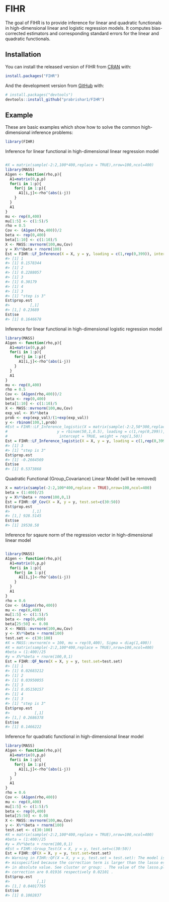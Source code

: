 
<!-- README.md is generated from README.Rmd. Please edit that file -->
FIHR
====

<!-- badges: start -->
<!-- badges: end -->
The goal of FIHR is to provide inference for linear and quadratic functionals in high-dimensional linear and logistic regression models. It computes bias-corrected estimators and corresponding standard errors for the linear and quadratic functionals.

Installation
------------

You can install the released version of FIHR from [CRAN](https://CRAN.R-project.org) with:

``` r
install.packages("FIHR")
```

And the development version from [GitHub](https://github.com/) with:

``` r
# install.packages("devtools")
devtools::install_github("prabrishar1/FIHR")
```

Example
-------

These are basic examples which show how to solve the common high-dimensional inference problems:

``` r
library(FIHR)
```

Inference for linear functional in high-dimensional linear regression model

``` r

#X = matrix(sample(-2:2,100*400,replace = TRUE),nrow=100,ncol=400)
library(MASS)
A1gen <- function(rho,p){
  A1=matrix(0,p,p)
  for(i in 1:p){
    for(j in 1:p){
      A1[i,j]<-rho^(abs(i-j))
    } 
  }
  A1
}
mu <- rep(0,400)
mu[1:5] <- c(1:5)/5
rho = 0.5
Cov <- (A1gen(rho,400))/2
beta <- rep(0,400)
beta[1:10] <- c(1:10)/5
X <- MASS::mvrnorm(100,mu,Cov)
y = X%*%beta + rnorm(100)
Est = FIHR::LF_Inference(X = X, y = y, loading = c(1,rep(0,399)), intercept = TRUE)
#> [1] 1
#> [1] 0.1578344
#> [1] 2
#> [1] 0.2288057
#> [1] 3
#> [1] 0.30179
#> [1] 4
#> [1] 3
#> [1] "step is 3"
Est$prop.est
#>         [,1]
#> [1,] 0.23689
Est$se
#> [1] 0.1646678
```

Inference for linear functional in high-dimensional logistic regression model

``` r
library(MASS)
A1gen <- function(rho,p){
  A1=matrix(0,p,p)
  for(i in 1:p){
    for(j in 1:p){
      A1[i,j]<-rho^(abs(i-j))
    } 
  }
  A1
}
mu <- rep(0,400)
rho = 0.5
Cov <- (A1gen(rho,400))/2
beta <- rep(0,400)
beta[1:10] <- c(1:10)/5
X <- MASS::mvrnorm(100,mu,Cov)
exp_val <- X%*%beta
prob <- exp(exp_val)/(1+exp(exp_val))
y <- rbinom(100,1,prob)
#Est = FIHR::LF_Inference_logistic(X = matrix(sample(-2:2,50*300,replace = TRUE),nrow=50,ncol=300),
#                      y = rbinom(50,1,0.5), loading = c(1,rep(0,299)),
#                       intercept = TRUE, weight = rep(1,50))
Est = FIHR::LF_Inference_logistic(X = X, y = y, loading = c(1,rep(0,399)), intercept = TRUE, weight = rep(1,100))
#> [1] 3
#> [1] "step is 3"
Est$prop.est
#> [1] -0.2664569
Est$se
#> [1] 0.5373868
```

Quadratic Functional (Group\_Covariance) Linear Model (will be removed)

``` r
X = matrix(sample(-2:2,100*400,replace = TRUE),nrow=100,ncol=400)
beta = (1:400)/25
y = X%*%beta + rnorm(100,0,1)
Est = FIHR::QF_Cov(X = X, y = y, test.set=c(30:50))
Est$prop.est
#>          [,1]
#> [1,] 928.5145
Est$se
#> [1] 19538.58
```

Inference for sqaure norm of the regression vector in high-dimensional linear model

``` r

library(MASS)
A1gen <- function(rho,p){
  A1=matrix(0,p,p)
  for(i in 1:p){
    for(j in 1:p){
      A1[i,j]<-rho^(abs(i-j))
    } 
  }
  A1
}
rho = 0.6
Cov <- (A1gen(rho,400))
mu <- rep(0,400)
mu[1:5] <- c(1:5)/5
beta <- rep(0,400)
beta[25:50] <- 0.08
X <- MASS::mvrnorm(100,mu,Cov)
y <- X%*%beta + rnorm(100)
test.set <- c(30:100)
#X = MASS::mvrnorm(n = 100, mu = rep(0,400), Sigma = diag(1,400))
#X = matrix(sample(-2:2,100*400,replace = TRUE),nrow=100,ncol=400)
#beta = (1:400)/25
#y = X%*%beta + rnorm(100,0,1)
Est = FIHR::QF_Norm(X = X, y = y, test.set=test.set)
#> [1] 1
#> [1] 0.02683212
#> [1] 2
#> [1] 0.03950055
#> [1] 3
#> [1] 0.05150157
#> [1] 4
#> [1] 3
#> [1] "step is 3"
Est$prop.est
#>           [,1]
#> [1,] 0.2686378
Est$se
#> [1] 0.1466222
```

Inference for quadratic functional in high-dimensional linear model

``` r
library(MASS)
A1gen <- function(rho,p){
  A1=matrix(0,p,p)
  for(i in 1:p){
    for(j in 1:p){
      A1[i,j]<-rho^(abs(i-j))
    } 
  }
  A1
}
rho = 0.6
Cov <- (A1gen(rho,400))
mu <- rep(0,400)
mu[1:5] <- c(1:5)/5
beta <- rep(0,400)
beta[25:50] <- 0.08
X <- MASS::mvrnorm(100,mu,Cov)
y <- X%*%beta + rnorm(100)
test.set <- c(30:100)
#X = matrix(sample(-2:2,100*400,replace = TRUE),nrow=100,ncol=400)
#beta = (1:400)/25
#y = X%*%beta + rnorm(100,0,1)
#Est = FIHR::Group_Test(X = X, y = y, test.set=c(30:50))
Est = FIHR::QF(X = X, y = y, test.set=test.set)
#> Warning in FIHR::QF(X = X, y = y, test.set = test.set): The model is most likely
#> misspecified because the correction term is larger than the lasso estimate
#> in absolute value. See cluster or group: . The value of the lasso.plugin and
#> correction are 0.01916 respectively 0.02101 .
Est$prop.est
#>            [,1]
#> [1,] 0.04017795
Est$se
#> [1] 0.1002837
```
